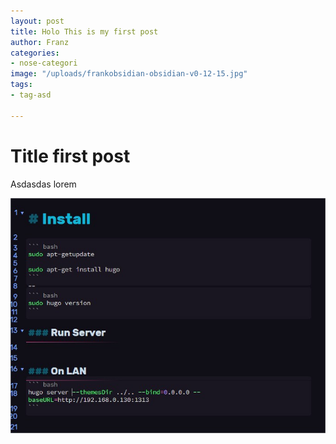 ```yaml
---
layout: post
title: Holo This is my first post
author: Franz
categories:
- nose-categori
image: "/uploads/frankobsidian-obsidian-v0-12-15.jpg"
tags:
- tag-asd

---
```

# Title first post

Asdasdas lorem

![](/uploads/frankobsidian-obsidian-v0-12-15.jpg)